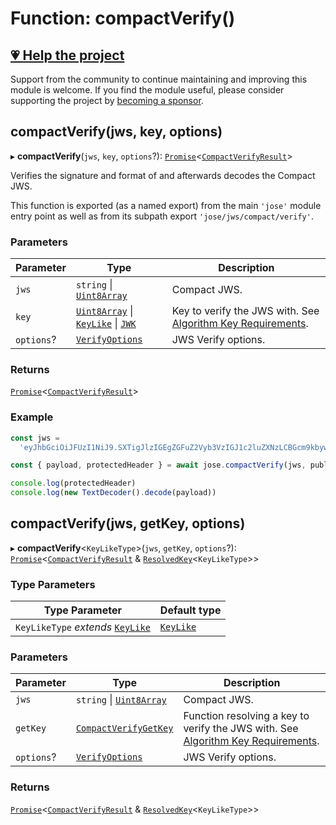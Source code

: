 # Function: compactVerify()

## [💗 Help the project](https://github.com/sponsors/panva)

Support from the community to continue maintaining and improving this module is welcome. If you find the module useful, please consider supporting the project by [becoming a sponsor](https://github.com/sponsors/panva).

## compactVerify(jws, key, options)

▸ **compactVerify**(`jws`, `key`, `options`?): [`Promise`](https://developer.mozilla.org/docs/Web/JavaScript/Reference/Global_Objects/Promise)\<[`CompactVerifyResult`](../../../../types/interfaces/CompactVerifyResult.md)\>

Verifies the signature and format of and afterwards decodes the Compact JWS.

This function is exported (as a named export) from the main `'jose'` module entry point as well
as from its subpath export `'jose/jws/compact/verify'`.

### Parameters

| Parameter | Type | Description |
| ------ | ------ | ------ |
| `jws` | `string` \| [`Uint8Array`](https://developer.mozilla.org/docs/Web/JavaScript/Reference/Global_Objects/Uint8Array) | Compact JWS. |
| `key` | [`Uint8Array`](https://developer.mozilla.org/docs/Web/JavaScript/Reference/Global_Objects/Uint8Array) \| [`KeyLike`](../../../../types/type-aliases/KeyLike.md) \| [`JWK`](../../../../types/interfaces/JWK.md) | Key to verify the JWS with. See [Algorithm Key Requirements](https://github.com/panva/jose/issues/210#jws-alg). |
| `options`? | [`VerifyOptions`](../../../../types/interfaces/VerifyOptions.md) | JWS Verify options. |

### Returns

[`Promise`](https://developer.mozilla.org/docs/Web/JavaScript/Reference/Global_Objects/Promise)\<[`CompactVerifyResult`](../../../../types/interfaces/CompactVerifyResult.md)\>

### Example

```js
const jws =
  'eyJhbGciOiJFUzI1NiJ9.SXTigJlzIGEgZGFuZ2Vyb3VzIGJ1c2luZXNzLCBGcm9kbywgZ29pbmcgb3V0IHlvdXIgZG9vci4.kkAs_gPPxWMI3rHuVlxHaTPfDWDoqdI8jSvuSmqV-8IHIWXg9mcAeC9ggV-45ZHRbiRJ3obUIFo1rHphPA5URg'

const { payload, protectedHeader } = await jose.compactVerify(jws, publicKey)

console.log(protectedHeader)
console.log(new TextDecoder().decode(payload))
```

## compactVerify(jws, getKey, options)

▸ **compactVerify**\<`KeyLikeType`\>(`jws`, `getKey`, `options`?): [`Promise`](https://developer.mozilla.org/docs/Web/JavaScript/Reference/Global_Objects/Promise)\<[`CompactVerifyResult`](../../../../types/interfaces/CompactVerifyResult.md) & [`ResolvedKey`](../../../../types/interfaces/ResolvedKey.md)\<`KeyLikeType`\>\>

### Type Parameters

| Type Parameter | Default type |
| ------ | ------ |
| `KeyLikeType` *extends* [`KeyLike`](../../../../types/type-aliases/KeyLike.md) | [`KeyLike`](../../../../types/type-aliases/KeyLike.md) |

### Parameters

| Parameter | Type | Description |
| ------ | ------ | ------ |
| `jws` | `string` \| [`Uint8Array`](https://developer.mozilla.org/docs/Web/JavaScript/Reference/Global_Objects/Uint8Array) | Compact JWS. |
| `getKey` | [`CompactVerifyGetKey`](../interfaces/CompactVerifyGetKey.md) | Function resolving a key to verify the JWS with. See [Algorithm Key Requirements](https://github.com/panva/jose/issues/210#jws-alg). |
| `options`? | [`VerifyOptions`](../../../../types/interfaces/VerifyOptions.md) | JWS Verify options. |

### Returns

[`Promise`](https://developer.mozilla.org/docs/Web/JavaScript/Reference/Global_Objects/Promise)\<[`CompactVerifyResult`](../../../../types/interfaces/CompactVerifyResult.md) & [`ResolvedKey`](../../../../types/interfaces/ResolvedKey.md)\<`KeyLikeType`\>\>
